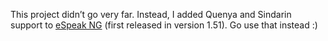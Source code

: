 This project didn’t go very far.
Instead, I added Quenya and Sindarin support to [eSpeak NG][]
(first released in version 1.51).
Go use that instead :)

[eSpeak NG]: https://github.com/espeak-ng/espeak-ng
